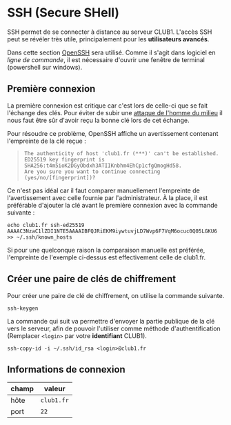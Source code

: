 SSH (Secure SHell)
==================

SSH permet de se connecter à distance au serveur CLUB1. L'accès SSH peut se
révéler très utile, principalement pour les **utilisateurs avancés**.

Dans cette section [OpenSSH](https://fr.wikipedia.org/wiki/OpenSSH) sera
utilisé. Comme il s'agit dans logiciel en *ligne de commande*, il est
nécessaire d'ouvrir une fenêtre de terminal (powershell sur windows).


Première connexion
------------------

La première connexion est critique car c'est lors de celle-ci que se fait
l'échange des clés. Pour éviter de subir une
[attaque de l'homme du milieu](https://fr.wikipedia.org/wiki/Attaque_de_l%27homme_du_milieu)
il nous faut être sûr d'avoir reçu la bonne clé lors de cet échange.

Pour résoudre ce problème, OpenSSH affiche un avertissement contenant
l'empreinte de la clé reçue :

>     The authenticity of host 'club1.fr (***)' can't be established.
>     ED25519 key fingerprint is SHA256:t4m5ioK2DGyObdxh3ATIIKnbhm4EhCp1cfgQmogHd58.
>     Are you sure you want to continue connecting (yes/no/[fingerprint])?

Ce n'est pas idéal car il faut comparer manuellement l'empreinte de
l'avertissement avec celle fournie par l'administrateur. À la place, il est
préférable d'ajouter la clé avant le première connexion avec la commande
suivante :

    echo club1.fr ssh-ed25519 AAAAC3NzaC1lZDI1NTE5AAAAIBFQJRiEKM9iywtuvjLD7Wvp6F7VqM6ocuc0Q05LGKU6 >> ~/.ssh/known_hosts

Si pour une quelconque raison la comparaison manuelle est préférée,
l'empreinte de l'exemple ci-dessus est effectivement celle de club1.fr.

Créer une paire de clés de chiffrement
--------------------------------------

Pour créer une paire de clé de chiffrement, on utilise la commande suivante.

    ssh-keygen

La commande qui suit va permettre d'envoyer la partie publique de la clé vers
le serveur, afin de pouvoir l'utiliser comme méthode d'authentification
(Remplacer `<login>` par votre **identifiant** CLUB1).

    ssh-copy-id -i ~/.ssh/id_rsa <login>@club1.fr

Informations de connexion
-------------------------

| champ            | valeur     |
| ---------------- | ---------- |
| hôte             | `club1.fr` |
| port             | `22`       |
